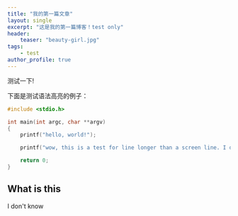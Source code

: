 ```yaml
---
title: "我的第一篇文章"
layout: single 
excerpt: "这是我的第一篇博客！test only"
header:
    teaser: "beauty-girl.jpg"
tags:
    - test
author_profile: true
---
```


测试一下!

下面是测试语法高亮的例子：

```c
#include <stdio.h>

int main(int argc, char **argv)
{
    printf("hello, world!");

    printf("wow, this is a test for line longer than a screen line. I don't know if this would be a problem. Can you tell me?");

    return 0;
}
```

## What is this

I don't know

